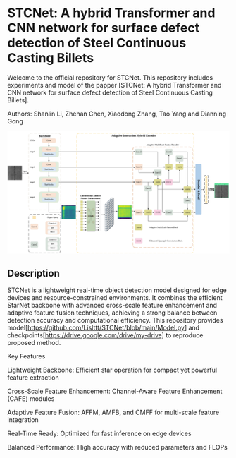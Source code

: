 # STCNet: A hybrid Transformer and CNN network for surface defect detection of Steel Continuous Casting Billets
Welcome to the official repository for STCNet. This repository includes experiments and model of the papper [STCNet: A hybrid Transformer and CNN network for surface defect detection of Steel Continuous Casting Billets].

Authors: Shanlin Li, Zhehan Chen, Xiaodong Zhang, Tao Yang and Dianning Gong

![image](https://github.com/Lislttt/STCNet/blob/main/overview.png)

## Description

STCNet is a lightweight real-time object detection model designed for edge devices and resource-constrained environments. It combines the efficient StarNet backbone with advanced cross-scale feature enhancement and adaptive feature fusion techniques, achieving a strong balance between detection accuracy and computational efficiency. This repository provides model[https://github.com/Lislttt/STCNet/blob/main/Model.py] and checkpoints[https://drive.google.com/drive/my-drive] to reproduce proposed method.

Key Features

Lightweight Backbone: Efficient star operation for compact yet powerful feature extraction

Cross-Scale Feature Enhancement: Channel-Aware Feature Enhancement (CAFE) modules

Adaptive Feature Fusion: AFFM, AMFB, and CMFF for multi-scale feature integration

Real-Time Ready: Optimized for fast inference on edge devices

Balanced Performance: High accuracy with reduced parameters and FLOPs
